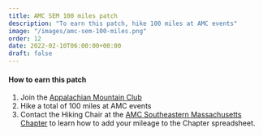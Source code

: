 ```yaml
---
title: AMC SEM 100 miles patch
description: "To earn this patch, hike 100 miles at AMC events"
image: "/images/amc-sem-100-miles.png"
order: 12
date: 2022-02-10T06:00:00+00:00
draft: false
---
```

#### How to earn this patch
1. Join the <a href="https://www.outdoors.org/get-involved/become-a-member/?chapter=SE&campaign=7012J000001R5F3QAK" target="_blank">Appalachian Mountain Club</a>
2. Hike a total of 100 miles at AMC events
3. Contact the Hiking Chair at the <a href="http://amcsem.org/hiking.html" target="_blank">AMC Southeastern Massachusetts Chapter</a> to learn how to add your mileage to the Chapter spreadsheet.


